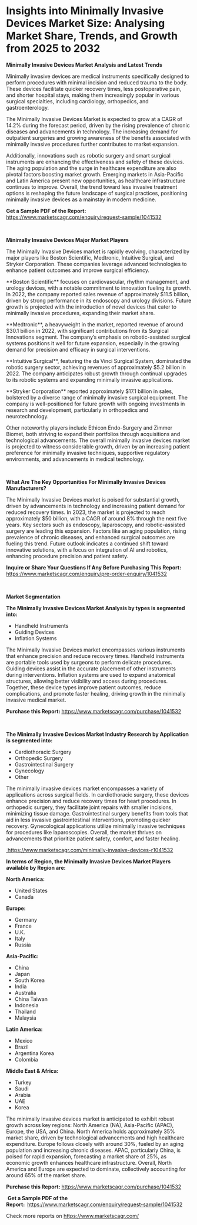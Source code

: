 <p><h1>Insights into Minimally Invasive Devices Market Size: Analysing Market Share, Trends, and Growth from 2025 to 2032</h1></p><p><strong>Minimally Invasive Devices Market Analysis and Latest Trends</strong></p>
<p><p>Minimally invasive devices are medical instruments specifically designed to perform procedures with minimal incision and reduced trauma to the body. These devices facilitate quicker recovery times, less postoperative pain, and shorter hospital stays, making them increasingly popular in various surgical specialties, including cardiology, orthopedics, and gastroenterology.</p><p>The Minimally Invasive Devices Market is expected to grow at a CAGR of 14.2% during the forecast period, driven by the rising prevalence of chronic diseases and advancements in technology. The increasing demand for outpatient surgeries and growing awareness of the benefits associated with minimally invasive procedures further contributes to market expansion. </p><p>Additionally, innovations such as robotic surgery and smart surgical instruments are enhancing the effectiveness and safety of these devices. The aging population and the surge in healthcare expenditure are also pivotal factors boosting market growth. Emerging markets in Asia-Pacific and Latin America present new opportunities, as healthcare infrastructure continues to improve. Overall, the trend toward less invasive treatment options is reshaping the future landscape of surgical practices, positioning minimally invasive devices as a mainstay in modern medicine.</p></p>
<p><strong>Get a Sample PDF of the Report:&nbsp;</strong> <a href="https://www.marketscagr.com/enquiry/request-sample/1041532?utm_campaign=2948&utm_medium=2&utm_source=Github&utm_content=ia&utm_term=04032025&utm_id=minimally-invasive-devices">https://www.marketscagr.com/enquiry/request-sample/1041532</a></p>
<p>&nbsp;</p>
<p><strong>Minimally Invasive Devices Major Market Players</strong></p>
<p><p>The Minimally Invasive Devices market is rapidly evolving, characterized by major players like Boston Scientific, Medtronic, Intuitive Surgical, and Stryker Corporation. These companies leverage advanced technologies to enhance patient outcomes and improve surgical efficiency.</p><p>**Boston Scientific** focuses on cardiovascular, rhythm management, and urology devices, with a notable commitment to innovation fueling its growth. In 2022, the company reported sales revenue of approximately $11.5 billion, driven by strong performance in its endoscopy and urology divisions. Future growth is projected with the introduction of novel devices that cater to minimally invasive procedures, expanding their market share.</p><p>**Medtronic**, a heavyweight in the market, reported revenue of around $30.1 billion in 2022, with significant contributions from its Surgical Innovations segment. The company’s emphasis on robotic-assisted surgical systems positions it well for future expansion, especially in the growing demand for precision and efficacy in surgical interventions.</p><p>**Intuitive Surgical**, featuring the da Vinci Surgical System, dominated the robotic surgery sector, achieving revenues of approximately $5.2 billion in 2022. The company anticipates robust growth through continual upgrades to its robotic systems and expanding minimally invasive applications.</p><p>**Stryker Corporation** reported approximately $17.1 billion in sales, bolstered by a diverse range of minimally invasive surgical equipment. The company is well-positioned for future growth with ongoing investments in research and development, particularly in orthopedics and neurotechnology.</p><p>Other noteworthy players include Ethicon Endo-Surgery and Zimmer Biomet, both striving to expand their portfolios through acquisitions and technological advancements. The overall minimally invasive devices market is projected to witness considerable growth, driven by an increasing patient preference for minimally invasive techniques, supportive regulatory environments, and advancements in medical technology.</p></p>
<p>&nbsp;</p>
<p><strong>What Are The Key Opportunities For Minimally Invasive Devices Manufacturers?</strong></p>
<p><p>The Minimally Invasive Devices market is poised for substantial growth, driven by advancements in technology and increasing patient demand for reduced recovery times. In 2023, the market is projected to reach approximately $50 billion, with a CAGR of around 8% through the next five years. Key sectors such as endoscopy, laparoscopy, and robotic-assisted surgery are leading this expansion. Factors like an aging population, rising prevalence of chronic diseases, and enhanced surgical outcomes are fueling this trend. Future outlook indicates a continued shift toward innovative solutions, with a focus on integration of AI and robotics, enhancing procedure precision and patient safety.</p></p>
<p><strong>Inquire or Share Your Questions If Any Before Purchasing This Report:</strong> <a href="https://www.marketscagr.com/enquiry/pre-order-enquiry/1041532?utm_campaign=2948&utm_medium=2&utm_source=Github&utm_content=ia&utm_term=04032025&utm_id=minimally-invasive-devices">https://www.marketscagr.com/enquiry/pre-order-enquiry/1041532</a></p>
<p>&nbsp;</p>
<p><strong>Market Segmentation</strong></p>
<p><strong>The Minimally Invasive Devices Market Analysis by types is segmented into:</strong></p>
<p><ul><li>Handheld Instruments</li><li>Guiding Devices</li><li>Inflation Systems</li></ul></p>
<p><p>The Minimally Invasive Devices market encompasses various instruments that enhance precision and reduce recovery times. Handheld instruments are portable tools used by surgeons to perform delicate procedures. Guiding devices assist in the accurate placement of other instruments during interventions. Inflation systems are used to expand anatomical structures, allowing better visibility and access during procedures. Together, these device types improve patient outcomes, reduce complications, and promote faster healing, driving growth in the minimally invasive medical market.</p></p>
<p><strong>Purchase this Report:&nbsp;</strong><a href="https://www.marketscagr.com/purchase/1041532?utm_campaign=2948&utm_medium=2&utm_source=Github&utm_content=ia&utm_term=04032025&utm_id=minimally-invasive-devices">https://www.marketscagr.com/purchase/1041532</a></p>
<p>&nbsp;</p>
<p><strong>The Minimally Invasive Devices Market Industry Research by Application is segmented into:</strong></p>
<p><ul><li>Cardiothoracic Surgery</li><li>Orthopedic Surgery</li><li>Gastrointestinal Surgery</li><li>Gynecology</li><li>Other</li></ul></p>
<p><p>The minimally invasive devices market encompasses a variety of applications across surgical fields. In cardiothoracic surgery, these devices enhance precision and reduce recovery times for heart procedures. In orthopedic surgery, they facilitate joint repairs with smaller incisions, minimizing tissue damage. Gastrointestinal surgery benefits from tools that aid in less invasive gastrointestinal interventions, promoting quicker recovery. Gynecological applications utilize minimally invasive techniques for procedures like laparoscopies. Overall, the market thrives on advancements that prioritize patient safety, comfort, and faster healing.</p></p>
<p><a href="https://www.marketscagr.com/minimally-invasive-devices-r1041532?utm_campaign=2948&utm_medium=2&utm_source=Github&utm_content=ia&utm_term=04032025&utm_id=minimally-invasive-devices">&nbsp;https://www.marketscagr.com/minimally-invasive-devices-r1041532</a></p>
<p><strong>In terms of Region, the Minimally Invasive Devices Market Players available by Region are:</strong></p>
<p>
    <p> <strong> North America: </strong>
        <ul>
            <li>United States</li>
            <li>Canada</li>
        </ul>
        </p> 
    <p> <strong> Europe: </strong>
        <ul>
            <li>Germany</li>
            <li>France</li>
            <li>U.K.</li>
            <li>Italy</li>
            <li>Russia</li>
        </ul>
        </p> 
    <p> <strong> Asia-Pacific: </strong>
        <ul>
            <li>China</li>
            <li>Japan</li>
            <li>South Korea</li>
            <li>India</li>
            <li>Australia</li>
            <li>China Taiwan</li>
            <li>Indonesia</li>
            <li>Thailand</li>
            <li>Malaysia</li>
        </ul>
        </p> 
    <p> <strong> Latin America: </strong>
        <ul>
            <li>Mexico</li>
            <li>Brazil</li>
            <li>Argentina Korea</li>
            <li>Colombia</li>
        </ul>
        </p> 
    <p> <strong> Middle East & Africa: </strong>
        <ul>
            <li>Turkey</li>
            <li>Saudi</li>
            <li>Arabia</li>
            <li>UAE</li>
            <li>Korea</li>
        </ul>
    </p>
    </p>
<p><p>The minimally invasive devices market is anticipated to exhibit robust growth across key regions: North America (NA), Asia-Pacific (APAC), Europe, the USA, and China. North America holds approximately 35% market share, driven by technological advancements and high healthcare expenditure. Europe follows closely with around 30%, fueled by an aging population and increasing chronic diseases. APAC, particularly China, is poised for rapid expansion, forecasting a market share of 25%, as economic growth enhances healthcare infrastructure. Overall, North America and Europe are expected to dominate, collectively accounting for around 65% of the market share.</p></p>
<p><strong>Purchase this Report: </strong><a href="https://www.marketscagr.com/purchase/1041532?utm_campaign=2948&utm_medium=2&utm_source=Github&utm_content=ia&utm_term=04032025&utm_id=minimally-invasive-devices">https://www.marketscagr.com/purchase/1041532</a></p>
<p>&nbsp;<strong>Get a Sample PDF of the Report:&nbsp;&nbsp;</strong><a href="https://www.marketscagr.com/enquiry/request-sample/1041532?utm_campaign=2948&utm_medium=2&utm_source=Github&utm_content=ia&utm_term=04032025&utm_id=minimally-invasive-devices">https://www.marketscagr.com/enquiry/request-sample/1041532</a></p>
<p><strong></strong></p>
<p>Check more reports on <a href="https://www.marketscagr.com/?utm_campaign=2948&utm_medium=2&utm_source=Github&utm_content=ia&utm_term=04032025&utm_id=minimally-invasive-devices">https://www.marketscagr.com/</a></p>